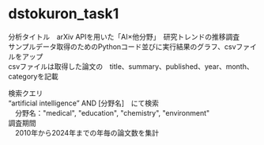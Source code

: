 # dstokuron_task1
分析タイトル　arXiv APIを用いた「AI×他分野」　研究トレンドの推移調査\
サンプルデータ取得のためのPythonコード並びに実行結果のグラフ、csvファイルをアップ\
csvファイルは取得した論文の　title、summary、published、year、month、categoryを記載

検索クエリ\
 “artificial intelligence” AND [分野名]　にて検索\
　分野名："medical", "education", "chemistry", "environment"\
調査期間\
　2010年から2024年までの年毎の論文数を集計

